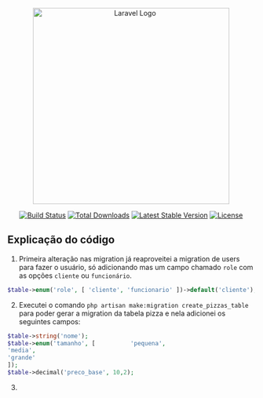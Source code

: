 <p align="center"><a href="https://laravel.com" target="_blank"><img src="https://raw.githubusercontent.com/laravel/art/master/logo-lockup/5%20SVG/2%20CMYK/1%20Full%20Color/laravel-logolockup-cmyk-red.svg" width="400" alt="Laravel Logo"></a></p>

<p align="center">
<a href="https://github.com/laravel/framework/actions"><img src="https://github.com/laravel/framework/workflows/tests/badge.svg" alt="Build Status"></a>
<a href="https://packagist.org/packages/laravel/framework"><img src="https://img.shields.io/packagist/dt/laravel/framework" alt="Total Downloads"></a>
<a href="https://packagist.org/packages/laravel/framework"><img src="https://img.shields.io/packagist/v/laravel/framework" alt="Latest Stable Version"></a>
<a href="https://packagist.org/packages/laravel/framework"><img src="https://img.shields.io/packagist/l/laravel/framework" alt="License"></a>
</p>

## Explicação do código

1. Primeira alteração nas migration já reaproveitei a migration de users para fazer o usuário, só adicionando mas um campo chamado `role` com as opções `cliente` ou `funcionário`.

```php
$table->enum('role', [ 'cliente', 'funcionario' ])->default('cliente');
```

2. Executei o comando `php artisan make:migration create_pizzas_table` para poder gerar a migration da tabela pizza e nela adicionei os seguintes campos:

```php
$table->string('nome');
$table->enum('tamanho', [          'pequena',
'media',
'grande'
]);
$table->decimal('preco_base', 10,2);
```

3.
